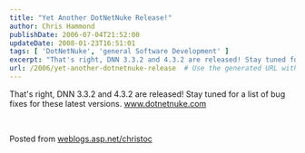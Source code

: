 ```yaml
---
title: "Yet Another DotNetNuke Release!"
author: Chris Hammond
publishDate: 2006-07-04T21:52:00
updateDate: 2008-01-23T16:51:01
tags: [ 'DotNetNuke', 'general Software Development' ]
excerpt: "That's right, DNN 3.3.2 and 4.3.2 are released! Stay tuned for a list of bug fixes for these latest versions. www.dotnetnuke.com &nbsp; Posted from..."
url: /2006/yet-another-dotnetnuke-release  # Use the generated URL with year
---
```

<P>That's right, DNN 3.3.2 and 4.3.2 are released! Stay tuned for a list of bug fixes for these latest versions. <A href="https://www.dotnetnuke.com">www.dotnetnuke.com</A></P> <P>&nbsp;</P> Posted from <A href="https://weblogs.asp.net/christoc/">weblogs.asp.net/christoc</a>
